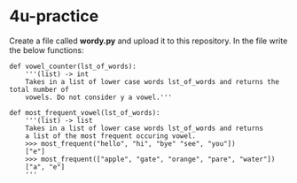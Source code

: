 # 4u-practice

Create a file called **wordy.py** and upload it to this repository. In the file write the below functions:

```
def vowel_counter(lst_of_words):
    '''(list) -> int
    Takes in a list of lower case words lst_of_words and returns the total number of
    vowels. Do not consider y a vowel.'''
```

```
def most_frequent_vowel(lst_of_words):
    '''(list) -> list
    Takes in a list of lower case words lst_of_words and returns 
    a list of the most frequent occuring vowel.
    >>> most_frequent("hello", "hi", "bye" "see", "you"])
    ["e"]
    >>> most_frequent(["apple", "gate", "orange", "pare", "water"])
    ["a", "e"]
    '''
```

